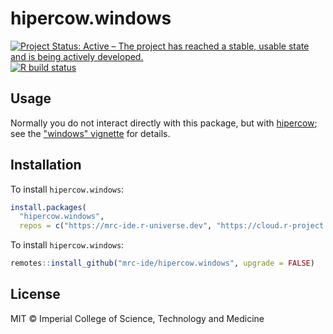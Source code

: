 # hipercow.windows

<!-- badges: start -->
[![Project Status: Active – The project has reached a stable, usable state and is being actively developed.](https://www.repostatus.org/badges/latest/active.svg)](https://www.repostatus.org/#active)
[![R build status](https://github.com/mrc-ide/hipercow/actions/workflows/check-windows.yaml/badge.svg)](https://github.com/mrc-ide/hipercow/actions/workflows/check-windows.yaml)
<!-- badges: end -->

## Usage

Normally you do not interact directly with this package, but with [hipercow](https://mrc-ide.github.io/hipercow/); see the ["windows" vignette](https://mrc-ide.github.io/hipercow/articles/windows.html) for details.

## Installation

To install `hipercow.windows`:

```r
install.packages(
  "hipercow.windows",
  repos = c("https://mrc-ide.r-universe.dev", "https://cloud.r-project.org"))
```

To install `hipercow.windows`:

```r
remotes::install_github("mrc-ide/hipercow.windows", upgrade = FALSE)
```

## License

MIT © Imperial College of Science, Technology and Medicine
